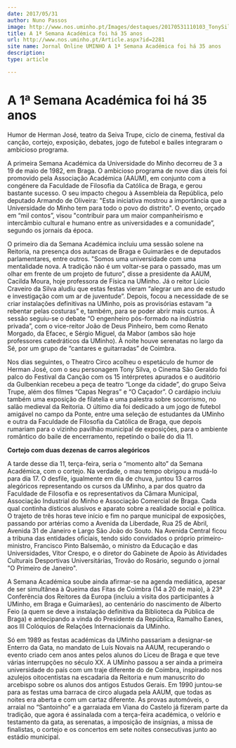```yaml
---
date: 2017/05/31
author: Nuno Passos
image: http://www.nos.uminho.pt/Images/destaques/20170531110103_TonySilva.jpg
title: A 1ª Semana Académica foi há 35 anos
url: http://www.nos.uminho.pt/Article.aspx?id=2281
site name: Jornal Online UMINHO A 1ª Semana Académica foi há 35 anos
description: 
type: article

---
```

# A 1ª Semana Académica foi há 35 anos




Humor de Herman José, teatro da Seiva Trupe, ciclo de cinema, festival da canção, cortejo, exposição, debates, jogo de futebol e bailes integraram o ambicioso programa.

A primeira Semana Académica da Universidade do Minho decorreu de 3 a 19 de maio de 1982, em Braga. O ambicioso programa de nove dias úteis foi promovido pela Associação Académica (AAUM), em conjunto com a congénere da Faculdade de Filosofia da Católica de Braga, e gerou bastante sucesso. O seu impacto chegou à Assembleia da República, pelo deputado Armando de Oliveira: "Esta iniciativa mostrou a importância que a Universidade do Minho tem para todo o povo do distrito". O evento, orçado em “mil contos”, visou "contribuir para um maior companheirismo e intercâmbio cultural e humano entre as universidades e a comunidade”, segundo os jornais da época.

O primeiro dia da Semana Académica incluiu uma sessão solene na Reitoria, na presença dos autarcas de Braga e Guimarães e de deputados parlamentares, entre outros. "Somos uma universidade com uma mentalidade nova. A tradição não é um voltar-se para o passado, mas um olhar em frente de um projeto de futuro”, disse a presidente da AAUM, Cacilda Moura, hoje professora de Física na UMinho. Já o reitor Lúcio Craveiro da Silva aludiu que estas festas vieram “alegrar um ano de estudo e investigação com um ar de juventude”. Depois, focou a necessidade de se criar instalações definitivas na UMinho, pois as provisórias estavam “a rebentar pelas costuras” e, também, para se poder abrir mais cursos. À sessão seguiu-se o debate “O engenheiro pós-formado na indústria privada”, com o vice-reitor João de Deus Pinheiro, bem como Renato Morgado, da Efacec, e Sérgio Miguel, da Mabor (ambos são hoje professores catedráticos da UMinho). À noite houve serenatas no largo da Sé, por um grupo de “cantares e guitarradas” de Coimbra.

Nos dias seguintes, o Theatro Circo acolheu o espetáculo de humor de Herman José, com o seu personagem Tony Silva, o Cinema São Geraldo foi palco do Festival da Canção com os 15 intérpretes apurados e o auditório da Gulbenkian recebeu a peça de teatro “Longe da cidade”, do grupo Seiva Trupe, além dos filmes “Capas Negras” e “O Caçador”. O cardápio incluiu também uma exposição de filatelia e uma palestra sobre socorrismo, no salão medieval da Reitoria. O último dia foi dedicado a um jogo de futebol amigável no campo da Ponte, entre uma seleção de estudantes da UMinho e outra da Faculdade de Filosofia da Católica de Braga, que depois rumariam para o vizinho pavilhão municipal de exposições, para o ambiente romântico do baile de encerramento, repetindo o baile do dia 11.


**Cortejo com duas dezenas de carros alegóricos** 

A tarde desse dia 11, terça-feira, seria o “momento alto” da Semana Académica, com o cortejo. Na verdade, o mau tempo obrigou a mudá-lo para dia 17. O desfile, igualmente em dia de chuva, juntou 13 carros alegóricos representando os cursos da UMinho, a par dos quatro da Faculdade de Filosofia e os representativos da Câmara Municipal, Associação Industrial do Minho e Associação Comercial de Braga. Cada qual continha dísticos alusivos e aparato sobre a realidade social e política. O trajeto de três horas teve início e fim no parque municipal de exposições, passando por artérias como a Avenida da Liberdade, Rua 25 de Abril, Avenida 31 de Janeiro e Largo São João do Souto. Na Avenida Central ficou a tribuna das entidades oficiais, tendo sido convidados o próprio primeiro-ministro, Francisco Pinto Balsemão, o ministro da Educação e das Universidades, Vítor Crespo, e o diretor do Gabinete de Apoio às Atividades Culturais Desportivas Universitárias, Trovão do Rosário, segundo o jornal "O Primeiro de Janeiro".

A Semana Académica soube ainda afirmar-se na agenda mediática, apesar de ser simultânea à Queima das Fitas de Coimbra (14 a 20 de maio), à 23ª Conferência dos Reitores da Europa (incluiu a visita dos participantes à UMinho, em Braga e Guimarães), ao centenário do nascimento de Alberto Feio (a quem se deve a instalação definitiva da Biblioteca da Pública de Braga) e antecipando a vinda do Presidente da República, Ramalho Eanes, aos III Colóquios de Relações Internacionais da UMinho.

Só em 1989 as festas académicas da UMinho passariam a designar-se Enterro da Gata, no mandato de Luís Novais na AAUM, recuperando o evento criado cem anos antes pelos alunos do Liceu de Braga e que teve várias interrupções no século XX. A UMinho passou a ser ainda a primeira universidade do país com um traje diferente do de Coimbra, inspirado nos azulejos oitocentistas na escadaria da Reitoria e num manuscrito do arcebispo sobre os alunos dos antigos Estudos Gerais. Em 1990 juntou-se para as festas uma barraca de circo alugada pela AAUM, que todas as noites era aberta e com um cartaz diferente. As provas automóveis, o arraial no “Santoinho” e a garraiada em Viana do Castelo já fizeram parte da tradição, que agora é assinalada com a terça-feira académica, o velório e testamento da gata, as serenatas, a imposição de insígnias, a missa de finalistas, o cortejo e os concertos em sete noites consecutivas junto ao estádio municipal.
